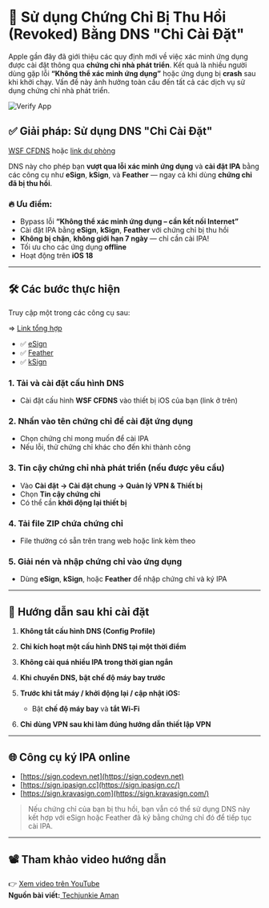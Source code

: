 # 🚀 Sử dụng Chứng Chỉ Bị Thu Hồi (Revoked) Bằng DNS "Chỉ Cài Đặt"

Apple gần đây đã giới thiệu các quy định mới về việc xác minh ứng dụng được cài đặt thông qua **chứng chỉ nhà phát triển**. Kết quả là nhiều người dùng gặp lỗi **“Không thể xác minh ứng dụng”** hoặc ứng dụng bị **crash** sau khi khởi chạy. Vấn đề này ảnh hưởng toàn cầu đến tất cả các dịch vụ sử dụng chứng chỉ nhà phát triển.

![Verify App](https://drphe.github.io/KhoIPA/common/assets/img/verifyapp.jpg)

## ✅ Giải pháp: Sử dụng DNS "Chỉ Cài Đặt"

[WSF CFDNS](https://wsfteam.xyz/files/configurationprofiles/CFDNS-CP144.mobileconfig)
hoặc [link dự phòng](https://drphe.github.io/KhoIPA/upload/CFDNS-CP144.mobileconfig)

DNS này cho phép bạn **vượt qua lỗi xác minh ứng dụng** và **cài đặt IPA** bằng các công cụ như **eSign**, **kSign**, và **Feather** — ngay cả khi dùng **chứng chỉ đã bị thu hồi**.

### 🔥 Ưu điểm:

* Bypass lỗi **“Không thể xác minh ứng dụng – cần kết nối Internet”**
* Cài đặt IPA bằng **eSign**, **kSign**, **Feather** với chứng chỉ bị thu hồi
* **Không bị chặn**, **không giới hạn 7 ngày** — chỉ cần cài IPA!
* Tối ưu cho các ứng dụng **offline**
* Hoạt động trên **iOS 18**

---

## 🛠️ Các bước thực hiện

Truy cập một trong các công cụ sau:

=> [Link tổng hợp](https://drphe.github.io/KhoIPA/view/note/?source=aHR0cHMlM0ElMkYlMkZkcnBoZS5naXRodWIuaW8lMkZLaG9JUEElMkZ1cGxvYWQlMkZyZXBvLmZhdm9yaXRlLmpzb24=&link=allsetupipa.md)

* ✅ [eSign](https://techybuff.com/esign/)
* ✅ [Feather](https://techybuff.com/feather/)
* ✅ [kSign](https://techybuff.com/ksign/)

### 1\. Tải và cài đặt cấu hình DNS

* Cài đặt cấu hình **WSF CFDNS** vào thiết bị iOS của bạn (link ở trên)

### 2\. Nhấn vào tên chứng chỉ để cài đặt ứng dụng

* Chọn chứng chỉ mong muốn để cài IPA
* Nếu lỗi, thử chứng chỉ khác cho đến khi thành công

### 3\. Tin cậy chứng chỉ nhà phát triển (nếu được yêu cầu)

* Vào **Cài đặt → Cài đặt chung → Quản lý VPN \& Thiết bị**
* Chọn **Tin cậy chứng chỉ**
* Có thể cần **khởi động lại thiết bị**

### 4\. Tải file ZIP chứa chứng chỉ

* File thường có sẵn trên trang web hoặc link kèm theo

### 5\. Giải nén và nhập chứng chỉ vào ứng dụng

* Dùng **eSign**, **kSign**, hoặc **Feather** để nhập chứng chỉ và ký IPA

---

## 📌 Hướng dẫn sau khi cài đặt

1. **Không tắt cấu hình DNS (Config Profile)**
2. **Chỉ kích hoạt một cấu hình DNS tại một thời điểm**
3. **Không cài quá nhiều IPA trong thời gian ngắn**
4. **Khi chuyển DNS, bật chế độ máy bay trước**
5. **Trước khi tắt máy / khởi động lại / cập nhật iOS:**

   * Bật **chế độ máy bay** và **tắt Wi-Fi**

6. **Chỉ dùng VPN sau khi làm đúng hướng dẫn thiết lập VPN**

---

## 🌐 Công cụ ký IPA online

* [https://sign.codevn.net](https://sign.codevn.net)
* [https://sign.ipasign.cc](https://sign.ipasign.cc/)
* [https://sign.kravasign.com](https://sign.kravasign.com/)

> Nếu chứng chỉ của bạn bị thu hồi, bạn vẫn có thể sử dụng DNS này kết hợp với eSign hoặc Feather đã ký bằng chứng chỉ đó để tiếp tục cài IPA.

---

## 📽️ Tham khảo video hướng dẫn

👉 [Xem video trên YouTube](https://www.youtube.com/watch?v=HXnNqb05ios)  
**Nguồn bài viết:**[ Techjunkie Aman](https://t.me/TheTechjunkieAman)

